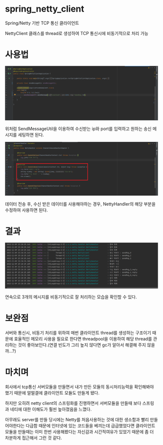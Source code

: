 # spring_netty_client

Spring/Netty 기반 TCP 통신 클라이언트

NettyClient 클래스를 thread로 생성하여 TCP 통신시에 비동기적으로 처리 가능



# 사용법

![](README.assets/1.png)

위처럼 SendMessageUtil을 이용하여 수신받는 ip와 port를 입력하고 원하는 송신 메시지를 세팅하면 된다.



![](README.assets/2.png)

데이터 전송 후, 수신 받은 데이터를 사용해야하는 경우,  NettyHandler의 해당 부분을 수정하여 사용하면 된다.



# 결과

![](README.assets/3.png)

연속으로 3개의 메시지를 비동기적으로 잘 처리하는 모습을 확인할 수 있다.




# 보완점

서버와 통신시, 비동기 처리를 위하여 매번 클라이언트 thread를 생성하는 구조이기 때문에 효율적인 메모리 사용을 필요로 한다면 threadpool을 이용하여 해당 thread를 관리하는 것이 좋아보인다.(연결 빈도가 그리 높지 않다면 gc가 알아서 해결해 주지 않을까...?)



# 마치며

회사에서 tcp통신 서버모듈을 만들면서 내가 만든 모듈의 동시처리능력을 확인해봐야 했기 때문에 얼떨결에 클라이언트 모듈도 만들게 됐다.

하지만 오히려 netty client의 스프링화를 진행하면서 서버모듈을 만들때 보다 스프링과 네티에 대한 이해도가 훨씬 높아졌음을 느꼈다.

아무래도 server를 만들 당시에는 Netty를 처음사용하는 것에 대한 생소함과 빨리 만들어야한다는 다급함 때문에 인터넷에 있는 코드들을 베끼는데 급급했었다면 클라이언트 모듈을 만들때는 이미 한번 사용해봤다는 자신감과 시간적여유가 있었기 때문에 좀 더 차분하게 접근해서 그런 것 같다.